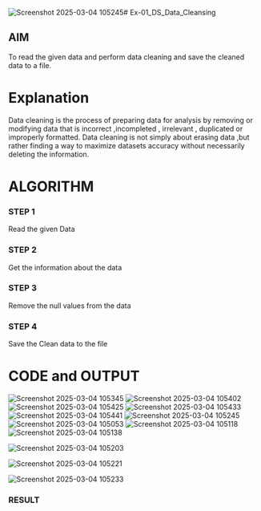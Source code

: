 ![Screenshot 2025-03-04 105245](https://github.com/user-attachments/assets/72d799d1-18ac-4994-91b0-c323a8ed2ea5)# Ex-01_DS_Data_Cleansing


## AIM
To read the given data and perform data cleaning and save the cleaned data to a file. 

# Explanation
Data cleaning is the process of preparing data for analysis by removing or modifying data that is incorrect ,incompleted , irrelevant , duplicated or improperly formatted. 
Data cleaning is not simply about erasing data ,but rather finding a way to maximize datasets accuracy without necessarily deleting the information. 

# ALGORITHM
### STEP 1
Read the given Data
### STEP 2
Get the information about the data
### STEP 3
Remove the null values from the data
### STEP 4
Save the Clean data to the file

# CODE and OUTPUT
![Screenshot 2025-03-04 105345](https://github.com/user-attachments/assets/2e6d818e-e658-48bd-a0e2-0a0b6b3ba5aa)
![Screenshot 2025-03-04 105402](https://github.com/user-attachments/assets/b604388e-6627-479b-8362-0bebde8c04f2)
![Screenshot 2025-03-04 105425](https://github.com/user-attachments/assets/5a60b9f2-7b96-46b4-9a21-d9d6b2947026)
![Screenshot 2025-03-04 105433](https://github.com/user-attachments/assets/7bd784a5-4900-4f44-9c26-f85209e264b7)
![Screenshot 2025-03-04 105441](https://github.com/user-attachments/assets/35ed4c92-e8ac-4245-9c75-84eafe3a1bc9)
![Screenshot 2025-03-04 105245](https://github.com/user-attachments/assets/c9c5e592-e27d-4795-944c-5ff291fa7632)
![Screenshot 2025-03-04 105053](https://github.com/user-attachments/assets/f2d325fd-c909-4f17-9167-d345d3652da7)
![Screenshot 2025-03-04 105118](https://github.com/user-attachments/assets/d078895c-1933-466e-837a-e71063eb65d9)
![Screenshot 2025-03-04 105138](https://github.com/user-attachments/assets/f0763b97-77b6-44c2-a5cd-f43319f86320)

![Screenshot 2025-03-04 105203](https://github.com/user-attachments/assets/94705e41-6bfb-4531-981e-6702aa9dda92)

![Screenshot 2025-03-04 105221](https://github.com/user-attachments/assets/3749985a-3172-4dd1-bd72-a60825fd5504)

![Screenshot 2025-03-04 105233](https://github.com/user-attachments/assets/aeba0418-ffcd-4870-95c3-d29dfd11f23e)


### RESULT

